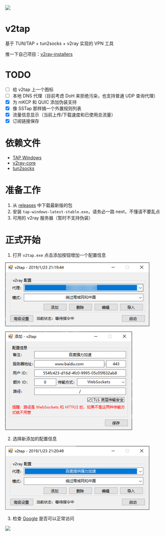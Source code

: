 [![](https://img.shields.io/badge/%E8%81%94%E7%B3%BB%E6%96%B9%E5%BC%8F-Telegram-blue.svg)](https://t.me/Holli_Freed)

# v2tap
基于 TUN/TAP + tun2socks + v2ray 实现的 VPN 工具

推一下自己项目：[v2ray-installers](https://github.com/hacking001/v2ray-installers)

# TODO
- [ ] 给 v2tap 上一个图标
- [ ] 本地 DNS 代理（目前考虑 DoH 来拒绝污染，也支持普通 UDP 查询代理）
- [x] 为 mKCP 和 QUIC 添加伪装支持
- [x] 像 SSTap 那样搞一个外置规则列表
- [x] 流量信息显示（当前上传/下载速度和已使用总流量）
- [x] 订阅链接保存

# 依赖文件
- [TAP Windows](https://build.openvpn.net/downloads/releases/latest/tap-windows-latest-stable.exe)
- [v2ray-core](https://github.com/v2ray/v2ray-core/releases)
- [tun2socks](https://github.com/hacking001/v2tap/tree/master/binaries)

# 准备工作
1. 从 [releases](https://github.com/hacking001/v2tap/releases) 中下载最新版的包
2. 安装 `tap-windows-latest-stable.exe`，请务必一路 next，不懂请不要乱点
3. 可用的 v2ray 服务器（暂时不支持伪装）

# 正式开始
1. 打开 `v2tap.exe` 点击添加按钮增加一个配置信息

![](screenshots/one.png)

![](screenshots/two.png)

2. 选择新添加的配置信息

![](screenshots/three.png)

3. 检查 [Google](https://www.google.com/ncr) 是否可以正常访问

![](screenshots/four.png)
